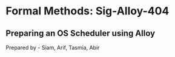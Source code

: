 # Formal Methods: Sig-Alloy-404
## Preparing an OS Scheduler using Alloy

Prepared by - Siam, Arif, Tasmia, Abir
